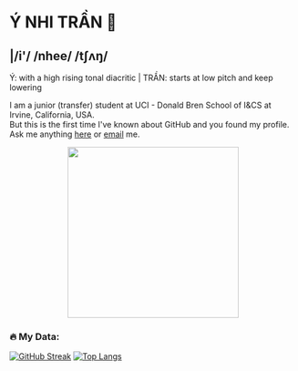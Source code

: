 # Ý NHI TRẦN 👋
## |/i'/ /nhee/ /tʃʌŋ/
Ý: with a high rising tonal diacritic  |  TRẦN: starts at low pitch and keep lowering
<!--
https://www.vocabulary.com/resources/ipa-pronunciation/
https://www.youtube.com/@vietnamesetoconnect
-->
I am a junior (transfer) student at UCI - Donald Bren School of I&CS at Irvine, California, USA. <br>
But this is the first time I've known about GitHub and you found my profile. <br>
Ask me anything [here](https://github.com/ynhi27/ynhi27/issues/new) or [email](mailto:tranynhi27@gmail.com) me. <br>


<div id="header" align="center">
  <img src="https://media2.giphy.com/media/v1.Y2lkPTc5MGI3NjExaTc5M2s5djhsdnU1NDU1bWJ5ZnJrMWI1dTQwYTJ3bDVjbG15dXRpMCZlcD12MV9pbnRlcm5hbF9naWZfYnlfaWQmY3Q9cw/WSBeyxvC1jH496xQGA/giphy.webp" width="300">
</div>

### :fire: My Data:


[![GitHub Streak](https://github-readme-streak-stats-seven-lyart.vercel.app?user=ynhi27&theme=transparent&date_format=M%20j%5B%2C%20Y%5D)](https://git.io/streak-stats) [![Top Langs](https://github-readme-stats.vercel.app/api/top-langs/?username=your-github-username)](https://github.com/anuraghazra/github-readme-stats)


<!--
https://www.sitepoint.com/github-profile-readme/
https://github-readme-streak-stats-seven-lyart.vercel.app/demo/
-->

